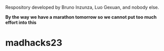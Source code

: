 Respository developed by Bruno Inzunza, Luo Gexuan, and nobody else. 

**By the way we have a marathon tomorrow so we cannot put too much effort into this**

# madhacks23

